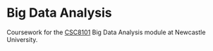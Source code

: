 # Big Data Analysis

Coursework for the
[CSC8101](http://www.ncl.ac.uk/module-catalogue/module.php?code=CSC8101)
Big Data Analysis module at Newcastle University.
